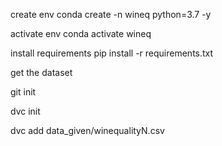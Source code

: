 create env
conda create -n wineq python=3.7 -y

activate env
conda activate wineq

install requirements
pip install -r requirements.txt

get the dataset

git init 

dvc init

dvc add data_given/winequalityN.csv